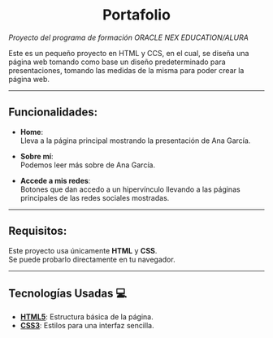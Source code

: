 <h1 align="center">Portafolio</h1>

*Proyecto del programa de formación ORACLE NEX EDUCATION/ALURA*

Este es un pequeño proyecto en HTML y CCS, en el cual, se diseña una página web tomando como base un diseño predeterminado para presentaciones, tomando las medidas de la misma para poder crear la página web.

---

## Funcionalidades:

- **Home**:  
  Lleva a la página principal mostrando la presentación de Ana García.

- **Sobre mí**:  
  Podemos leer más sobre de Ana García.

- **Accede a mis redes**:  
  Botones que dan accedo a un hipervínculo llevando a las páginas principales de las redes sociales mostradas.

---

## Requisitos:

Este proyecto usa únicamente **HTML** y **CSS**.  
Se puede probarlo directamente en tu navegador.

---

## Tecnologías Usadas 💻

- **[HTML5](https://developer.mozilla.org/es/docs/Web/HTML)**: Estructura básica de la página.
- **[CSS3](https://developer.mozilla.org/es/docs/Web/CSS)**: Estilos para una interfaz sencilla.
